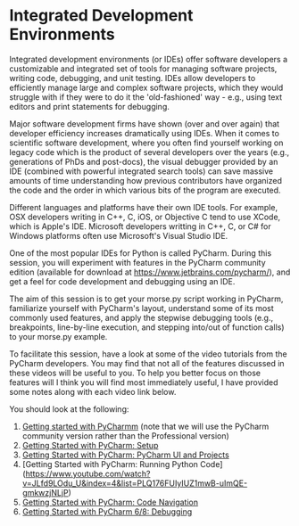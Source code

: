 # Integrated Development Environments

Integrated development environments (or IDEs) offer software developers a customizable and integrated 
set of tools for managing software projects, writing code, debugging, and unit testing. IDEs allow 
developers to efficiently manage large and complex software projects, which they would struggle with 
if they were to do it the 'old-fashioned' way - e.g., using text editors and print statements for 
debugging.

Major software development firms have shown (over and over again) that developer efficiency increases 
dramatically using IDEs. When it comes to scientific software development, where you often find yourself 
working on legacy code which is the product of several developers over the years (e.g., generations of 
PhDs and post-docs), the visual debugger provided by an IDE (combined with powerful integrated search 
tools) can save massive amounts of time understanding how previous contributors have organized the code 
and the order in which various bits of the program are executed.

Different languages and platforms have their own IDE tools. For example, OSX developers writing in C++, 
C, iOS, or Objective C tend to use XCode, which is Apple's IDE. Microsoft developers writting in C++, C, 
or C# for Windows platforms often use Microsoft's Visual Studio IDE. 

One of the most popular IDEs for Python is called PyCharm. During this session, you will experiment with 
features in the PyCharm community edition (available for download at https://www.jetbrains.com/pycharm/), 
and get a feel for code development and debugging using an IDE.

The aim of this session is to get your morse.py script working in PyCharm, familiarize yourself with 
PyCharm's layout, understand some of its most commonly used features, and apply the stepwise debugging 
tools (e.g., breakpoints, line-by-line execution, and stepping into/out of function calls) to your morse.py 
example.

To facilitate this session, have a look at some of the video tutorials from the PyCharm developers. You may
find that not all of the features discussed in these videos will be useful to you. To help you better focus
on those features will I think you will find most immediately useful, I have provided some notes along with
each video link below.

You should look at the following:
1. [Getting started with PyCharmm](https://www.youtube.com/watch?v=BPC-bGdBSM8&index=1&list=PLQ176FUIyIUZ1mwB-uImQE-gmkwzjNLjP) 
(note that we will use the PyCharm community version rather than the Professional version)
2. [Getting Started with PyCharm: Setup](https://www.youtube.com/watch?v=5rSBPGGLkW0&index=2&list=PLQ176FUIyIUZ1mwB-uImQE-gmkwzjNLjP)
3. [Getting Started with PyCharm: PyCharm UI and Projects](https://www.youtube.com/watch?v=wCJ5kiSmvUY&list=PLQ176FUIyIUZ1mwB-uImQE-gmkwzjNLjP&index=3)
4. [Getting Started with PyCharm: Running Python Code] (https://www.youtube.com/watch?v=JLfd9LOdu_U&index=4&list=PLQ176FUIyIUZ1mwB-uImQE-gmkwzjNLjP)
5. [Getting Started with PyCharm: Code Navigation](https://www.youtube.com/watch?v=jmTo5xTRka8&list=PLQ176FUIyIUZ1mwB-uImQE-gmkwzjNLjP&index=6)
6. [Getting Started with PyCharm 6/8: Debugging](https://www.youtube.com/watch?v=QJtWxm12Eo0&index=7&list=PLQ176FUIyIUZ1mwB-uImQE-gmkwzjNLjP)
